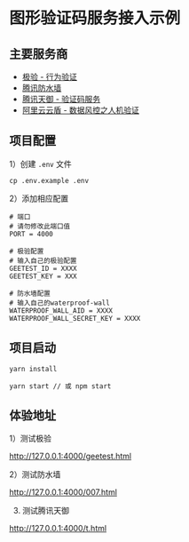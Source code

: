 # 图形验证码服务接入示例

## 主要服务商

- [极验 - 行为验证](https://docs.geetest.com/install/overview/start/)
- [腾讯防水墙](https://007.qq.com/)
- [腾讯天御 - 验证码服务](https://cloud.tencent.com/document/api/295/6703)
- [阿里云云盾 - 数据风控之人机验证](https://help.aliyun.com/document_detail/66324.html?spm=a2c4g.11186623.6.555.71d31302taBKI3)

## 项目配置

1）创建 `.env` 文件
```
cp .env.example .env
```

2）添加相应配置
```
# 端口
# 请勿修改此端口值
PORT = 4000

# 极验配置
# 输入自己的极验配置
GEETEST_ID = XXXX
GEETEST_KEY = XXX

# 防水墙配置
# 输入自己的waterproof-wall
WATERPROOF_WALL_AID = XXXX
WATERPROOF_WALL_SECRET_KEY = XXXX
```

## 项目启动

```
yarn install

yarn start // 或 npm start
```

## 体验地址

1）测试极验

http://127.0.0.1:4000/geetest.html

2）测试防水墙

http://127.0.0.1:4000/007.html

3) 测试腾讯天御

http://127.0.0.1:4000/t.html